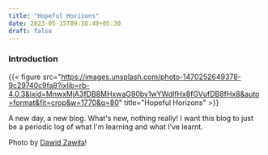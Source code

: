 ```yaml
---
title: "Hopeful Horizons"
date: 2023-05-15T09:38:49+05:30
draft: false
---
```


### Introduction

{{< figure src="https://images.unsplash.com/photo-1470252649378-9c29740c9fa8?ixlib=rb-4.0.3&ixid=MnwxMjA3fDB8MHxwaG90by1wYWdlfHx8fGVufDB8fHx8&auto=format&fit=crop&w=1770&q=80" title="Hopeful Horizons" >}}

A new day, a new blog. What's new, nothing really! I want this blog to just be a periodic log of what I'm learning and what I've learnt.

Photo by [Dawid Zawiła](https://unsplash.com/@davealmine)!
